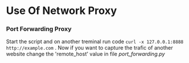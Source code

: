 <h1> Use Of Network Proxy </h1>


<h3> Port Forwarding Proxy </h3>
<p> Start the script and on another treminal run code <code>curl -x 127.0.0.1:8888 http://example.com</code> . Now if you want to capture the trafic of another website change the <bold>'remote_host'</blod> value in file <i><bold> port_forwarding.py</bold></i> </p>
